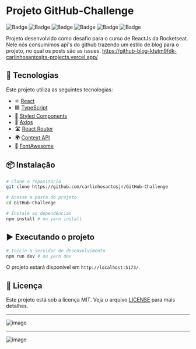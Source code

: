 # Projeto GitHub-Challenge

![Badge](https://img.shields.io/badge/React-18-blue) ![Badge](https://img.shields.io/badge/TypeScript-4.9-blue) ![Badge](https://img.shields.io/badge/StyledComponents-%23DB7093.svg) ![Badge](https://img.shields.io/badge/Axios-%23323330.svg) ![Badge](https://img.shields.io/badge/ReactRouter-%23CA4245.svg) ![Badge](https://img.shields.io/badge/ContextAPI-%2300D8FF.svg)

Projeto desenvolvido como desafio para o curso de ReactJs da Rocketseat. Nele nós consumimos api's do github trazendo um estilo de blog para o projeto, no qual os posts são as issues.
https://github-blog-ktutm9fdk-carlinhosantosjrs-projects.vercel.app/

## 🚀 Tecnologias

Este projeto utiliza as seguintes tecnologias:

- ⚛️ [React](https://react.dev/)
- 🟦 [TypeScript](https://www.typescriptlang.org/)
- 💅 [Styled Components](https://styled-components.com/)
- 🔄 [Axios](https://axios-http.com/)
- 🛣️ [React Router](https://reactrouter.com/)
- 🌍 [Context API](https://react.dev/reference/react/useContext)
- 🎨 [FontAwesome](https://fontawesome.com/)

## 📦 Instalação

```bash
# Clone o repositório
git clone https://github.com/carlinhosantosjr/GitHub-Challenge

# Acesse a pasta do projeto
cd GitHub-Challenge

# Instale as dependências
npm install # ou yarn install
```

## ▶️ Executando o projeto

```bash
# Inicie o servidor de desenvolvimento
npm run dev # ou yarn dev
```

O projeto estará disponível em `http://localhost:5173/`.


## 📝 Licença

Este projeto está sob a licença MIT. Veja o arquivo [LICENSE](LICENSE) para mais detalhes.

---

![image](https://github.com/user-attachments/assets/ff8950d2-3fc2-407b-b264-3f49ec38a6b1)

---

![image](https://github.com/user-attachments/assets/83d36b56-7d24-4c43-becc-ef1a1513c9a7)



